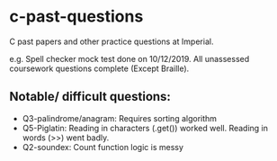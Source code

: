 # c-past-questions
C past papers and other practice questions at Imperial. 

e.g. Spell checker mock test done on 10/12/2019. All unassessed coursework questions complete (Except Braille).

## Notable/ difficult questions:
- Q3-palindrome/anagram: Requires sorting algorithm
- Q5-Piglatin: Reading in characters (.get()) worked well. Reading in words (>>) went badly.
- Q2-soundex: Count function logic is messy